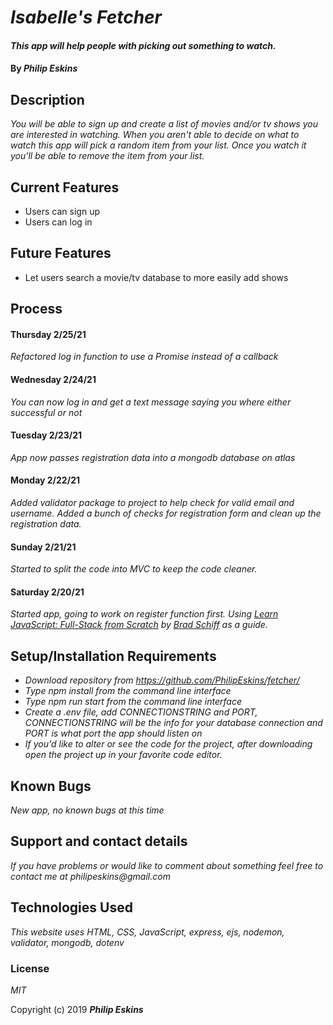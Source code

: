 # _Isabelle's Fetcher_

#### _This app will help people with picking out something to watch._

#### By _**Philip Eskins**_

## Description

_You will be able to sign up and create a list of movies and/or tv shows you are interested in watching. When you aren't able to decide on what to watch this app will pick a random item from your list. Once you watch it you'll be able to remove the item from your list._

## Current Features
* Users can sign up
* Users can log in

## Future Features
* Let users search a movie/tv database to more easily add shows

## Process

#### Thursday 2/25/21
_Refactored log in function to use a Promise instead of a callback_

#### Wednesday 2/24/21
_You can now log in and get a text message saying you where either successful or not_

#### Tuesday 2/23/21
_App now passes registration data into a mongodb database on atlas_

#### Monday 2/22/21
_Added validator package to project to help check for valid email and username. Added a bunch of checks for registration form and clean up the registration data._

#### Sunday 2/21/21
_Started to split the code into MVC to keep the code cleaner._

#### Saturday 2/20/21
_Started app, going to work on register function first. Using [Learn JavaScript: Full-Stack from Scratch](https://www.udemy.com/course/learn-javascript-full-stack-from-scratch/learn/lecture/14678098#overview) by [Brad Schiff](https://www.udemy.com/user/bradschiff/) as a guide._


## Setup/Installation Requirements

* _Download repository from https://github.com/PhilipEskins/fetcher/_
* _Type npm install from the command line interface_
* _Type npm run start from the command line interface_
* _Create a .env file, add CONNECTIONSTRING and PORT, CONNECTIONSTRING will be the info for your database connection and PORT is what port the app should listen on_
* _If you'd like to alter or see the code for the project, after downloading open the project up in your favorite code editor._

## Known Bugs

_New app, no known bugs at this time_

## Support and contact details

_If you have problems or would like to comment about something feel free to contact me at philipeskins@gmail.com_

## Technologies Used

_This website uses HTML, CSS, JavaScript, express, ejs, nodemon, validator, mongodb, dotenv_

### License

*MIT*

Copyright (c) 2019 **_Philip Eskins_**

